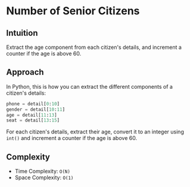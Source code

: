# Number of Senior Citizens

## Intuition

Extract the age component from each citizen's details, and increment a counter if the age is above 60.

## Approach

In Python, this is how you can extract the different components of a citizen's details:

```python
phone = detail[0:10]
gender = detail[10:11]
age = detail[11:13]
seat = detail[13:15]
```

For each citizen's details, extract their age, convert it to an integer using `int()` and increment a counter if the age is above 60.

## Complexity

- Time Complexity: `O(N)`
- Space Complexity: `O(1)`
